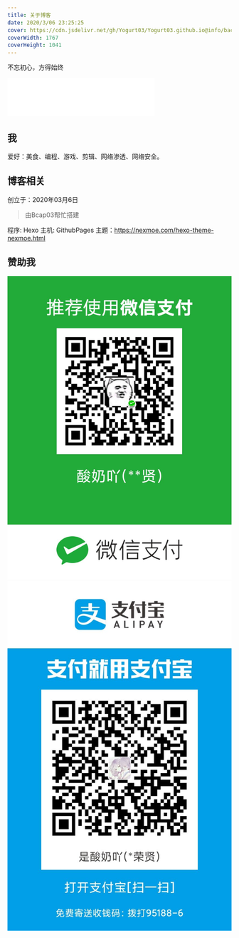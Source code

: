 ```yaml
---
title: 关于博客
date: 2020/3/06 23:25:25
cover: https://cdn.jsdelivr.net/gh/Yogurt03/Yogurt03.github.io@info/background.jpg
coverWidth: 1767
coverHeight: 1041
---
```

不忘初心，方得始终
<!--more-->

<iframe frameborder="no" border="0" marginwidth="0" marginheight="0" width=330 height=86 src="//music.163.com/outchain/player?type=2&id=1645079&auto=1&height=66"></iframe>

## 我
爱好：美食、编程、游戏、剪辑、网络渗透、网络安全。

## 博客相关
创立于：2020年03月6日

> 由Bcap03帮忙搭建

程序: Hexo
主机: GithubPages
主题：https://nexmoe.com/hexo-theme-nexmoe.html

## 赞助我

![微信](/image/wx.jpg)
![支付宝](/image/zfb.jpg)

